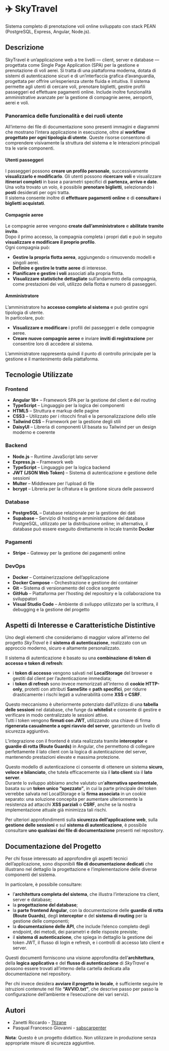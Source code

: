 # ✈️ SkyTravel

Sistema completo di prenotazione voli online sviluppato con stack PEAN (PostgreSQL, Express, Angular, Node.js).

## Descrizione

SkyTravel è un’applicazione web a tre livelli — client, server e database — progettata come Single Page Application (SPA) per la gestione e prenotazione di voli aerei. Si tratta di una piattaforma moderna, dotata di sistemi di autenticazione sicuri e di un’interfaccia grafica d’avanguardia, progettata per offrire un’esperienza utente fluida e intuitiva. Il sistema permette agli utenti di cercare voli, prenotare biglietti, gestire profili passeggeri ed effettuare pagamenti online. Include inoltre funzionalità amministrative avanzate per la gestione di compagnie aeree, aeroporti, aerei e voli.

### Panoramica delle funzionalità e dei ruoli utente

All’interno dei file di documentazione sono presenti immagini e diagrammi che mostrano l’intera applicazione in esecuzione, oltre al **workflow progettato per ogni tipologia di utente**. Queste risorse consentono di comprendere visivamente la struttura del sistema e le interazioni principali tra le varie componenti.

#### Utenti passeggeri
I passeggeri possono **creare un profilo personale**, successivamente **visualizzarlo e modificarlo**. 
Gli utenti possono **ricercare voli** e visualizzare **itinerari completi** in base a parametri specifici di **partenza, arrivo e date**.  
Una volta trovato un volo, è possibile **prenotare biglietti**, selezionando i **posti** desiderati per ogni tratta.  
Il sistema consente inoltre di **effettuare pagamenti online** e di **consultare i biglietti acquistati**.  

#### Compagnie aeree
Le compagnie aeree vengono **create dall’amministratore** e **abilitate tramite invito**.  
Dopo il primo accesso, la compagnia completa i propri dati e può in seguito **visualizzare e modificare il proprio profilo**.  
Ogni compagnia può:
- **Gestire la propria flotta aerea**, aggiungendo o rimuovendo modelli e singoli aerei.  
- **Definire e gestire le tratte aeree** di interesse.  
- **Pianificare e gestire i voli** associati alla propria flotta.  
- **Visualizzare statistiche dettagliate** sull’andamento della compagnia, come prestazioni dei voli, utilizzo della flotta e numero di passeggeri.

#### Amministratore
L’amministratore ha **accesso completo al sistema** e può gestire ogni tipologia di utente.  
In particolare, può:
- **Visualizzare e modificare** i profili dei passeggeri e delle compagnie aeree.  
- **Creare nuove compagnie aeree** e inviare **inviti di registrazione** per consentire loro di accedere al sistema.  

L’amministratore rappresenta quindi il punto di controllo principale per la gestione e il mantenimento della piattaforma.

## Tecnologie Utilizzate

### Frontend
- **Angular 18+** – Framework SPA per la gestione del client e del routing
- **TypeScript** – Linguaggio per la logica dei componenti
- **HTML5** – Struttura e markup delle pagine
- **CSS3** – Utilizzato per i ritocchi finali e la personalizzazione dello stile
- **Tailwind CSS** – Framework per la gestione degli stili
- **DaisyUI** – Libreria di componenti UI basata su Tailwind per un design moderno e coerente

### Backend
- **Node.js** – Runtime JavaScript lato server
- **Express.js** – Framework web
- **TypeScript** – Linguaggio per la logica backend
- **JWT (JSON Web Token)** – Sistema di autenticazione e gestione delle sessioni
- **Multer** – Middleware per l’upload di file
- **bcrypt** – Libreria per la cifratura e la gestione sicura delle password

### Database
- **PostgreSQL** – Database relazionale per la gestione dei dati  
- **Supabase** – Servizio di hosting e amministrazione del database PostgreSQL, utilizzato per la distribuzione online; in alternativa, il database può essere eseguito direttamente in locale tramite **Docker**

### Pagamenti
- **Stripe** – Gateway per la gestione dei pagamenti online

### DevOps
- **Docker** – Containerizzazione dell’applicazione  
- **Docker Compose** – Orchestrazione e gestione dei container  
- **Git** – Sistema di versionamento del codice sorgente  
- **GitHub** – Piattaforma per l’hosting del repository e la collaborazione tra sviluppatori  
- **Visual Studio Code** – Ambiente di sviluppo utilizzato per la scrittura, il debugging e la gestione del progetto

## Aspetti di Interesse e Caratteristiche Distintive

Uno degli elementi che consideriamo di maggior valore all’interno del progetto *SkyTravel* è il **sistema di autenticazione**, realizzato con un approccio moderno, sicuro e altamente personalizzato.

Il sistema di autenticazione è basato su una **combinazione di token di accesso e token di refresh**:  
- i **token di accesso** vengono salvati nel **LocalStorage** del browser e gestiti dal client per l’autenticazione immediata;  
- i **token di refresh** sono invece memorizzati all’interno di **cookie HTTP-only**, protetti con attributi **SameSite** e **path specifici**, per ridurre drasticamente i rischi legati a vulnerabilità come **XSS** e **CSRF**.  

Questo meccanismo è ulteriormente potenziato dall’utilizzo di una **tabella delle sessioni** nel database, che funge da **whitelist** e consente di gestire e verificare in modo centralizzato le sessioni attive.  
Tutti i token vengono **firmati con JWT**, utilizzando una chiave di firma **rigenerata casualmente a ogni riavvio del server**, garantendo un livello di sicurezza aggiuntivo.

L’integrazione con il frontend è stata realizzata tramite **interceptor** e **guardie di rotta (Route Guards)** in Angular, che permettono di collegare perfettamente il lato client con la logica di autenticazione del server, mantenendo prestazioni elevate e massima protezione.

Questo modello di autenticazione ci consente di ottenere un sistema **sicuro, veloce e bilanciato**, che tutela efficacemente sia il **lato client** sia il **lato server**.  
Durante lo sviluppo abbiamo anche valutato un’**alternativa sperimentale**, basata su un **token unico “spezzato”**, in cui la parte principale del token verrebbe salvata nel LocalStorage e la **firma associata** in un cookie separato: una soluzione concepita per aumentare ulteriormente la resistenza ad attacchi **XSS parziali** o **CSRF**, anche se la nostra implementazione attuale già minimizza tali rischi.

Per ulteriori approfondimenti sulla **sicurezza dell’applicazione web**, sulla **gestione delle sessioni** e sul **sistema di autenticazione**, è possibile consultare **uno qualsiasi dei file di documentazione** presenti nel repository.

## Documentazione del Progetto

Per chi fosse interessato ad approfondire gli aspetti tecnici dell’applicazione, sono disponibili **file di documentazione dedicati** che illustrano nel dettaglio la progettazione e l’implementazione delle diverse componenti del sistema.

In particolare, è possibile consultare:
- l’**architettura completa del sistema**, che illustra l’interazione tra client, server e database;  
- la **progettazione del database**;
- la **parte frontend Angular**, con la documentazione delle **guardie di rotta (Route Guards)**, degli **interceptor** e del **sistema di routing** per la gestione delle componenti;  
- la **documentazione delle API**, che include l’elenco completo degli endpoint, dei metodi, dei parametri e delle risposte previste;  
- il **sistema di autenticazione**, che spiega in dettaglio la gestione dei token JWT, il flusso di login e refresh, e i controlli di accesso lato client e server.

Questi documenti forniscono una visione approfondita dell’**architettura**, della **logica applicativa** e del **flusso di autenticazione** di *SkyTravel* e possono essere trovati all’interno della cartella dedicata alla documentazione nel repository.

Per chi invece desidera **avviare il progetto in locale**, è sufficiente seguire le istruzioni contenute nel file **“AVVIO.txt”**, che descrive passo per passo la configurazione dell’ambiente e l’esecuzione dei vari servizi.

## Autori

- Zanetti Riccardo - [Ttizane](https://github.com/Ttizane)
- Pasqual Francesco Giovanni - [sabscarpenter](https://github.com/sabscarpenter)

**Nota**: Questo è un progetto didattico. Non utilizzare in produzione senza appropriate misure di sicurezza aggiuntive.
